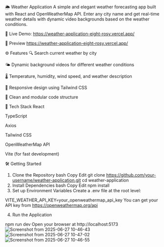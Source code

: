 🌦️ Weather Application
A simple and elegant weather forecasting app built with React and OpenWeatherMap API. Enter any city name and get real-time weather details with dynamic video backgrounds based on the weather conditions.

🔗 Live Demo: https://weather-application-eight-rosy.vercel.app/

📸 Preview
https://weather-application-eight-rosy.vercel.app/

⚙️ Features
🔍 Search current weather by city

🌤 Dynamic background videos for different weather conditions

🌡 Temperature, humidity, wind speed, and weather description

📱 Responsive design using Tailwind CSS

🧠 Clean and modular code structure

🚀 Tech Stack
React

TypeScript

Axios

Tailwind CSS

OpenWeatherMap API

Vite (for fast development)

🛠️ Getting Started
1. Clone the Repository
bash
Copy
Edit
git clone https://github.com/your-username/weather-application.git
cd weather-application
2. Install Dependencies
bash
Copy
Edit
npm install
3. Set up Environment Variables
Create a .env file at the root level:

VITE_WEATHER_API_KEY=your_openweathermap_api_key
You can get your API key from https://openweathermap.org/api

4. Run the Application

npm run dev
Open your browser at http://localhost:5173
![Screenshot from 2025-06-27 10-46-43](https://github.com/user-attachments/assets/91230ad6-cdab-42e1-a1a0-b9b29eff5145)
![Screenshot from 2025-06-27 10-47-02](https://github.com/user-attachments/assets/4fb32ecb-287b-4d2c-bb9b-2f8584a39303)
![Screenshot from 2025-06-27 10-46-55](https://github.com/user-attachments/assets/17725b7f-0d95-4284-99fd-2dcfff428067)



